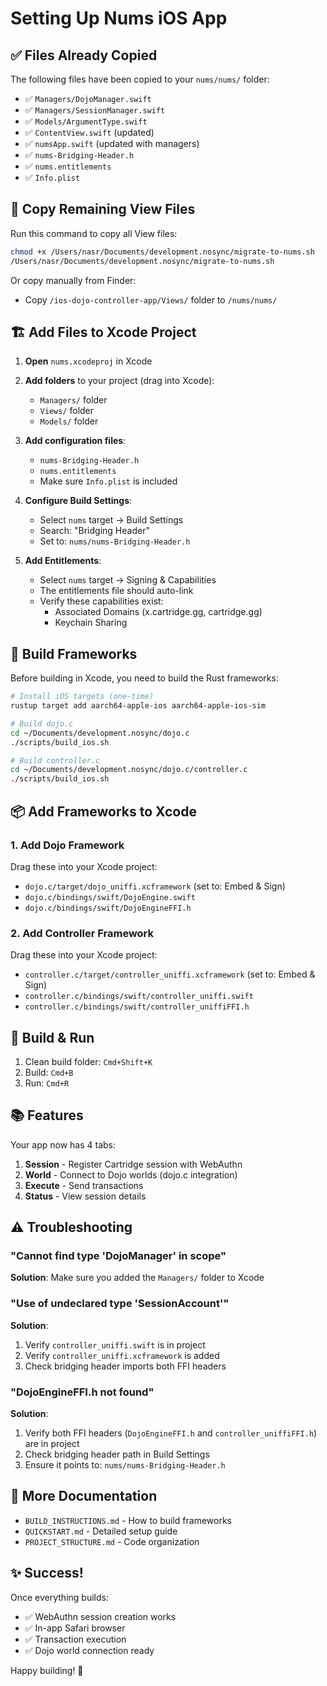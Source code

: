 # Setting Up Nums iOS App

## ✅ Files Already Copied

The following files have been copied to your `nums/nums/` folder:

- ✅ `Managers/DojoManager.swift`
- ✅ `Managers/SessionManager.swift`  
- ✅ `Models/ArgumentType.swift`
- ✅ `ContentView.swift` (updated)
- ✅ `numsApp.swift` (updated with managers)
- ✅ `nums-Bridging-Header.h`
- ✅ `nums.entitlements`
- ✅ `Info.plist`

## 📱 Copy Remaining View Files

Run this command to copy all View files:

```bash
chmod +x /Users/nasr/Documents/development.nosync/migrate-to-nums.sh
/Users/nasr/Documents/development.nosync/migrate-to-nums.sh
```

Or copy manually from Finder:
- Copy `/ios-dojo-controller-app/Views/` folder to `/nums/nums/`

## 🏗️ Add Files to Xcode Project

1. **Open** `nums.xcodeproj` in Xcode

2. **Add folders** to your project (drag into Xcode):
   - `Managers/` folder
   - `Views/` folder  
   - `Models/` folder

3. **Add configuration files**:
   - `nums-Bridging-Header.h`
   - `nums.entitlements`
   - Make sure `Info.plist` is included

4. **Configure Build Settings**:
   - Select `nums` target → Build Settings
   - Search: "Bridging Header"
   - Set to: `nums/nums-Bridging-Header.h`

5. **Add Entitlements**:
   - Select `nums` target → Signing & Capabilities
   - The entitlements file should auto-link
   - Verify these capabilities exist:
     - Associated Domains (x.cartridge.gg, cartridge.gg)
     - Keychain Sharing

## 🔧 Build Frameworks

Before building in Xcode, you need to build the Rust frameworks:

```bash
# Install iOS targets (one-time)
rustup target add aarch64-apple-ios aarch64-apple-ios-sim

# Build dojo.c
cd ~/Documents/development.nosync/dojo.c
./scripts/build_ios.sh

# Build controller.c  
cd ~/Documents/development.nosync/dojo.c/controller.c
./scripts/build_ios.sh
```

## 📦 Add Frameworks to Xcode

### 1. Add Dojo Framework

Drag these into your Xcode project:
- `dojo.c/target/dojo_uniffi.xcframework` (set to: Embed & Sign)
- `dojo.c/bindings/swift/DojoEngine.swift`
- `dojo.c/bindings/swift/DojoEngineFFI.h`

### 2. Add Controller Framework

Drag these into your Xcode project:
- `controller.c/target/controller_uniffi.xcframework` (set to: Embed & Sign)
- `controller.c/bindings/swift/controller_uniffi.swift`
- `controller.c/bindings/swift/controller_uniffiFFI.h`

## 🚀 Build & Run

1. Clean build folder: `Cmd+Shift+K`
2. Build: `Cmd+B`
3. Run: `Cmd+R`

## 📚 Features

Your app now has 4 tabs:

1. **Session** - Register Cartridge session with WebAuthn
2. **World** - Connect to Dojo worlds (dojo.c integration)
3. **Execute** - Send transactions
4. **Status** - View session details

## ⚠️ Troubleshooting

### "Cannot find type 'DojoManager' in scope"

**Solution**: Make sure you added the `Managers/` folder to Xcode

### "Use of undeclared type 'SessionAccount'"

**Solution**: 
1. Verify `controller_uniffi.swift` is in project
2. Verify `controller_uniffi.xcframework` is added
3. Check bridging header imports both FFI headers

### "DojoEngineFFI.h not found"

**Solution**:
1. Verify both FFI headers (`DojoEngineFFI.h` and `controller_uniffiFFI.h`) are in project
2. Check bridging header path in Build Settings
3. Ensure it points to: `nums/nums-Bridging-Header.h`

## 📖 More Documentation

- `BUILD_INSTRUCTIONS.md` - How to build frameworks
- `QUICKSTART.md` - Detailed setup guide
- `PROJECT_STRUCTURE.md` - Code organization

## ✨ Success!

Once everything builds:
- ✅ WebAuthn session creation works
- ✅ In-app Safari browser
- ✅ Transaction execution
- ✅ Dojo world connection ready

Happy building! 🎉


